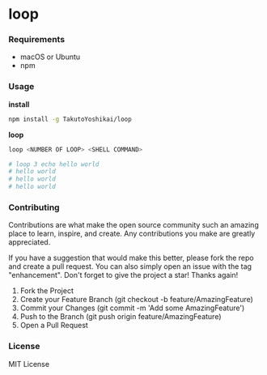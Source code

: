# loop

### Requirements
* macOS or Ubuntu
* npm


### Usage
**install**
```bash
npm install -g TakutoYoshikai/loop
```

**loop**
```bash
loop <NUMBER OF LOOP> <SHELL COMMAND>

# loop 3 echo hello world
# hello world
# hello world
# hello world
```

### Contributing

Contributions are what make the open source community such an amazing place to learn, inspire, and create. Any contributions you make are greatly appreciated.

If you have a suggestion that would make this better, please fork the repo and create a pull request. You can also simply open an issue with the tag "enhancement". Don't forget to give the project a star! Thanks again!

1. Fork the Project
2. Create your Feature Branch (git checkout -b feature/AmazingFeature)
3. Commit your Changes (git commit -m 'Add some AmazingFeature')
4. Push to the Branch (git push origin feature/AmazingFeature)
5. Open a Pull Request


### License
MIT License
